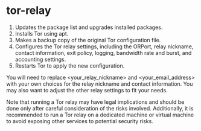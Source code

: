 # tor-relay

1. Updates the package list and upgrades installed packages.
2. Installs Tor using apt.
3. Makes a backup copy of the original Tor configuration file.
4. Configures the Tor relay settings, including the ORPort, relay nickname, contact information, exit policy, logging, bandwidth rate and burst, and accounting settings.
5. Restarts Tor to apply the new configuration.

You will need to replace <your_relay_nickname> and <your_email_address> with your own choices for the relay nickname and contact information. You may also want to adjust the other relay settings to fit your needs.

Note that running a Tor relay may have legal implications and should be done only after careful consideration of the risks involved. Additionally, it is recommended to run a Tor relay on a dedicated machine or virtual machine to avoid exposing other services to potential security risks.

